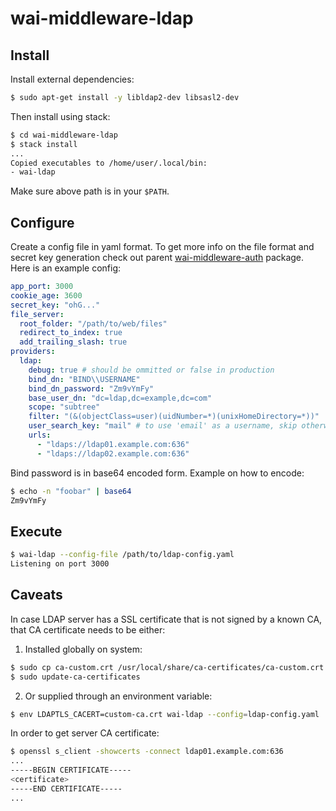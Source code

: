 # wai-middleware-ldap

## Install

Install external dependencies:

```bash
$ sudo apt-get install -y libldap2-dev libsasl2-dev
```

Then install using stack:

```bash
$ cd wai-middleware-ldap
$ stack install
...
Copied executables to /home/user/.local/bin:
- wai-ldap
```

Make sure above path is in your `$PATH`.

## Configure

Create a config file in yaml format. To get more info on the file format and
secret key generation check out
parent
[wai-middleware-auth](https://www.stackage.org/package/wai-middleware-auth)
package. Here is an example config:

```yaml
app_port: 3000
cookie_age: 3600
secret_key: "ohG..."
file_server:
  root_folder: "/path/to/web/files"
  redirect_to_index: true
  add_trailing_slash: true
providers:
  ldap:
    debug: true # should be ommitted or false in production
    bind_dn: "BIND\\USERNAME"
    bind_dn_password: "Zm9vYmFy"
    base_user_dn: "dc=ldap,dc=example,dc=com"
    scope: "subtree"
    filter: "(&(objectClass=user)(uidNumber=*)(unixHomeDirectory=*))"
    user_search_key: "mail" # to use 'email' as a username, skip otherwise.
    urls:
      - "ldaps://ldap01.example.com:636"
      - "ldaps://ldap02.example.com:636"
```

Bind password is in base64 encoded form. Example on how to encode:

```bash
$ echo -n "foobar" | base64
Zm9vYmFy
```

## Execute

```bash
$ wai-ldap --config-file /path/to/ldap-config.yaml
Listening on port 3000
```

## Caveats

In case LDAP server has a SSL certificate that is not signed by a known CA,
that CA certificate needs to be either:

1. Installed globally on system:

```bash
$ sudo cp ca-custom.crt /usr/local/share/ca-certificates/ca-custom.crt
$ sudo update-ca-certificates
```

2. Or supplied through an environment variable:

```bash
$ env LDAPTLS_CACERT=custom-ca.crt wai-ldap --config=ldap-config.yaml
```

In order to get server CA certificate:

```bash
$ openssl s_client -showcerts -connect ldap01.example.com:636
...
-----BEGIN CERTIFICATE-----
<certificate>
-----END CERTIFICATE-----
...
```

